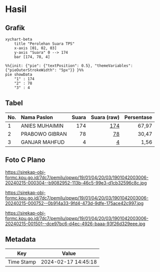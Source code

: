 # Hasil

## Grafik

```mermaid
xychart-beta
    title "Perolehan Suara TPS"
    x-axis [01, 02, 03]
    y-axis "Suara" 0 --> 174
    bar [174, 78, 4]
```

```mermaid
%%{init: {"pie": {"textPosition": 0.5}, "themeVariables": {"pieOuterStrokeWidth": "5px"}} }%%
pie showData
    "1" : 174
    "2" : 78
    "3" : 4
```

## Tabel

| No. | Nama Paslon    | Suara | Suara (raw) | Persentase |
|:--- |:-------------- | -----:| -----------:| ----------:|
| 1   | ANIES MUHAIMIN | 174   | [174][p-1]  | 67,97      |
| 2   | PRABOWO GIBRAN | 78    | [78][p-2]   | 30,47      |
| 3   | GANJAR MAHFUD  | 4     | [4][p-3]    | 1,56       |


[p-1]: https://github.com/gigit-pemilu/pemilu-2024-19-kepulauan-bangka-belitung/blob/main/pilpres/hitung-suara/sub/19-kepulauan-bangka-belitung/sub/01-bangka/sub/04-mendo-barat/sub/2003-zed/sub/006-tps/sub/paslon-1.txt
[p-2]: https://github.com/gigit-pemilu/pemilu-2024-19-kepulauan-bangka-belitung/blob/main/pilpres/hitung-suara/sub/19-kepulauan-bangka-belitung/sub/01-bangka/sub/04-mendo-barat/sub/2003-zed/sub/006-tps/sub/paslon-2.txt
[p-3]: https://github.com/gigit-pemilu/pemilu-2024-19-kepulauan-bangka-belitung/blob/main/pilpres/hitung-suara/sub/19-kepulauan-bangka-belitung/sub/01-bangka/sub/04-mendo-barat/sub/2003-zed/sub/006-tps/sub/paslon-3.txt

## Foto C Plano

https://sirekap-obj-formc.kpu.go.id/7dc7/pemilu/ppwp/19/01/04/20/03/1901042003006-20240215-000304--b9082952-113b-46c5-99e3-d1cb32596c8c.jpg

https://sirekap-obj-formc.kpu.go.id/7dc7/pemilu/ppwp/19/01/04/20/03/1901042003006-20240215-000752--0b914a33-9fd4-473d-9dfe-175ace42c997.jpg

https://sirekap-obj-formc.kpu.go.id/7dc7/pemilu/ppwp/19/01/04/20/03/1901042003006-20240215-001501--dce97bc6-d4ec-4926-baaa-93f26d329eee.jpg


## Metadata

| Key        | Value               |
| ---------- | ------------------- |
| Time Stamp | 2024-02-17 14:45:18 |



